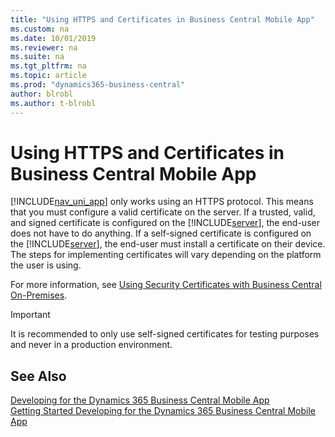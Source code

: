 ```yaml
---
title: "Using HTTPS and Certificates in Business Central Mobile App"
ms.custom: na
ms.date: 10/01/2019
ms.reviewer: na
ms.suite: na
ms.tgt_pltfrm: na
ms.topic: article
ms.prod: "dynamics365-business-central"
author: blrobl
ms.author: t-blrobl
---
```

# Using HTTPS and Certificates in Business Central Mobile App
[!INCLUDE[nav_uni_app](includes/nav_uni_app_md.md)] only works using an HTTPS protocol. This means that you must configure a valid certificate on the server. If a trusted, valid, and signed certificate is configured on the [!INCLUDE[server](includes/server.md)], the end-user does not have to do anything. If a self-signed certificate is configured on the [!INCLUDE[server](includes/server.md)], the end-user must install a certificate on their device. The steps for implementing certificates will vary depending on the platform the user is using.  
  
 For more information, see [Using Security Certificates with Business Central On-Premises](../deployment/implement-security-certificates-production-environment.md).  
  
> [!IMPORTANT]  
>  It is recommended to only use self-signed certificates for testing purposes and never in a production environment.  
  
## See Also  
 [Developing for the Dynamics 365 Business Central Mobile App](devenv-Developing-for-the-business-central-Mobile-App.md)   
 [Getting Started Developing for the Dynamics 365 Business Central Mobile App](devenv-getting-started-developing-business-central-mobile-app.md)